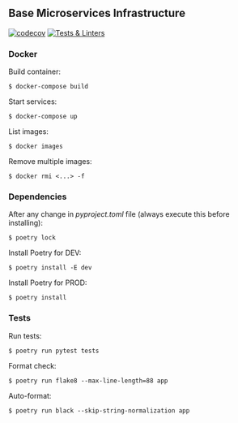 ## Base Microservices Infrastructure

[![codecov](https://codecov.io/gh/fiufit-grupo-4/base-microservice/branch/develop/graph/badge.svg?token=TYSBTIXP4G)](https://codecov.io/gh/fiufit-grupo-4/base-microservice) [![Tests & Linters](https://github.com/fiufit-grupo-4/base-microservice/actions/workflows/checks.yml/badge.svg?branch=develop)](https://github.com/fiufit-grupo-4/base-microservice/actions/workflows/checks.yml)

### Docker

Build container:

```$ docker-compose build```

Start services:

```$ docker-compose up```

List images:

```$ docker images```

Remove multiple images:

```$ docker rmi <...> -f```

### Dependencies

After any change in *pyproject.toml* file (always execute this before installing):

```$ poetry lock```

Install Poetry for DEV:

```$ poetry install -E dev```

Install Poetry for PROD:

```$ poetry install```

### Tests

Run tests:

```$ poetry run pytest tests```

Format check:

```$ poetry run flake8 --max-line-length=88 app```

Auto-format:

```$ poetry run black --skip-string-normalization app```

